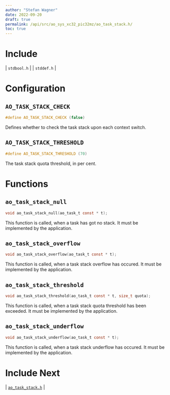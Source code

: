 ```yaml
---
author: "Stefan Wagner"
date: 2022-09-20
draft: true
permalink: /api/src/ao_sys_xc32_pic32mz/ao_task_stack.h/
toc: true
---
```


# Include

| `stdbool.h` |
| `stddef.h` |

# Configuration

## `AO_TASK_STACK_CHECK`

```c
#define AO_TASK_STACK_CHECK (false)
```

Defines whether to check the task stack upon each context switch.

## `AO_TASK_STACK_THRESHOLD`

```c
#define AO_TASK_STACK_THRESHOLD (70)
```

The task stack quota threshold, in per cent.

# Functions

## `ao_task_stack_null`

```c
void ao_task_stack_null(ao_task_t const * t);
```

This function is called, when a task has got no stack. It must be implemented by the application.

## `ao_task_stack_overflow`

```c
void ao_task_stack_overflow(ao_task_t const * t);
```

This function is called, when a task stack overflow has occured. It must be implemented by the application.

## `ao_task_stack_threshold`

```c
void ao_task_stack_threshold(ao_task_t const * t, size_t quota);
```

This function is called, when a task stack quota threshold has been exceeded. It must be implemented by the application.

## `ao_task_stack_underflow`

```c
void ao_task_stack_underflow(ao_task_t const * t);
```

This function is called, when a task stack underflow has occured. It must be implemented by the application.

# Include Next

| [`ao_task_stack.h`](../ao_sys/ao_task_stack.h.md) |
